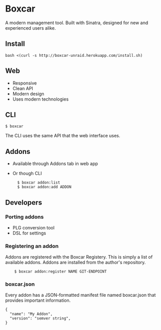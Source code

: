 # Boxcar

A modern management tool. Built with Sinatra, designed for new and experienced users alike.

## Install 
       
    bash <(curl -s http://boxcar-unraid.herokuapp.com/install.sh)

## Web 

* Responsive
* Clean API
* Modern design 
* Uses modern technologies

## CLI

    $ boxcar
    
The CLI uses the same API that the web interface uses. 

## Addons

* Available through Addons tab in web app
* Or though CLI 

        $ boxcar addon:list
        $ boxcar addon:add ADDON

## Developers

### Porting addons 

* PLG conversion tool
* DSL for settings

### Registering an addon

Addons are registered with the Boxcar Registery. This is simply a list of available addons. Addons are installed from the author's repository.

        $ boxcar addon:register NAME GIT-ENDPOINT
        
### boxcar.json

Every addon has a JSON-formatted manifest file named boxcar.json that provides important information.

    {
      "name": "My Addon",
      "version": "semver string",
    }
